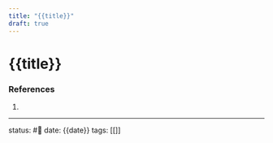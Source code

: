 ```yaml
---
title: "{{title}}"
draft: true
---
```

# {{title}}

### References
1. 

---
status: #🌱 
date: {{date}}
tags: [[]]